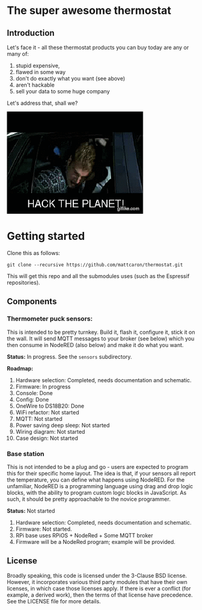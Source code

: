 # The super awesome thermostat

## Introduction

Let's face it - all these thermostat products you can buy today are any or many of:
1. stupid expensive,
1. flawed in some way
1. don't do exactly what you want (see above)
1. aren't hackable
1. sell your data to some huge company

Let's address that, shall we?

![HACK THE PLANET!!!](./hack-the-planet.gif)

# Getting started

Clone this as follows:

```
git clone --recursive https://github.com/mattcaron/thermostat.git
```

This will get this repo and all the submodules uses (such as the Espressif repositories).

## Components

### Thermometer puck sensors:

This is intended to be pretty turnkey. Build it, flash it, configure it,
stick it on the wall. It will send MQTT messages to your broker (see below)
which you then consume in NodeRED (also below) and make it do what you want.

**Status:** In progress. See the `sensors` subdirectory.

**Roadmap:**
1. Hardware selection: Completed, needs documentation and schematic.
1. Firmware: In progress
  1. Console: Done
  1. Config: Done
  1. OneWire to DS18B20: Done
  1. WiFi refactor: Not started
  1. MQTT: Not started
  1. Power saving deep sleep: Not started
1. Wiring diagram: Not started
1. Case design: Not started

### Base station

This is not intended to be a plug and go - users are expected
to program this for their specific home layout. The idea is that, if your
sensors all report the temperature, you can define what happens using
NodeRED. For the unfamiliar, NodeRED is a programming language using drag and
drop logic blocks, with the ability to program custom logic blocks in
JavaScript. As such, it should be pretty approachable to the novice
programmer.

**Status:** Not started

1. Hardware selection: Completed, needs documentation and schematic.
1. Firmware: Not started.
  1. RPi base uses RPiOS + NodeRed + Some MQTT broker
  1. Firmware will be a NodeRed program; example will be provided.

## License

Broadly speaking, this code is licensed under the 3-Clause BSD license.
However, it incorporates various third party modules that have their own licenses, in which case those licenses apply. If there is ever a conflict (for example, a derived work), then the terms of that license have precedence. See the LICENSE file for more details.